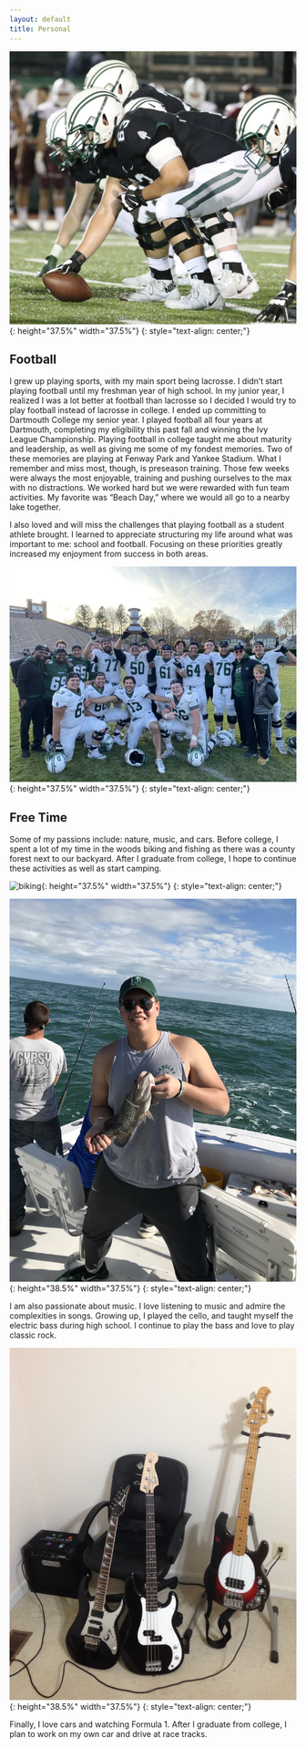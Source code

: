 ```yaml
---
layout: default
title: Personal
---
```


![colgate](/assets/img/colgate.jpg){:  height="37.5%" width="37.5%"}
{: style="text-align: center;"}

## Football
I grew up playing sports, with my main sport being lacrosse. I didn’t start playing football until my freshman year of high school. In my junior year, I realized I was a lot better at football than lacrosse so I decided I would try to play football instead of lacrosse in college. I ended up committing to Dartmouth College my senior year. I played football all four years at Dartmouth, completing my eligibility this past fall and winning the Ivy League Championship. Playing football in college taught me about maturity and leadership, as well as giving me some of my fondest memories. Two of these memories are playing at Fenway Park and Yankee Stadium. What I remember and miss most, though, is preseason training. Those few weeks were always the most enjoyable, training and pushing ourselves to the max with no distractions. We worked hard but we were rewarded with fun team activities. My favorite was “Beach Day,” where we would all go to a nearby lake together. 

I also loved and will miss the challenges that playing football as a student athlete brought. I learned to appreciate structuring my life around what was important to me: school and football. Focusing on these priorities greatly increased my enjoyment from success in both areas.

![championship](/assets/img/championship.JPG){:  height="37.5%" width="37.5%"}
{: style="text-align: center;"}

## Free Time
Some of my passions include: nature, music, and cars. Before college, I spent a lot of my time in the woods biking and fishing as there was a county forest next to our backyard. After I graduate from college, I hope to continue these activities as well as start camping. 

![biking](/assets/img/biking.png){:  height="37.5%" width="37.5%"}
{: style="text-align: center;"}


![fishing](/assets/img/fishing.JPG){:  height="38.5%" width="37.5%"}
{: style="text-align: center;"}

I am also passionate about music. I love listening to music and admire the complexities in songs. Growing up, I played the cello, and taught myself the electric bass during high school. I continue to play the bass and love to play classic rock.

![bass](/assets/img/bass.jpeg){:  height="38.5%" width="37.5%"}
{: style="text-align: center;"}

Finally, I love cars and watching Formula 1. After I graduate from college, I plan to work on my own car and drive at race tracks. 
